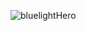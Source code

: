 ![bluelightHero](https://user-images.githubusercontent.com/64413609/173179725-aa5625dc-fd9e-4aa9-af9c-1d4978c69837.png)
